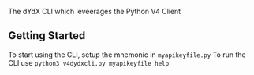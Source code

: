 The dYdX CLI which leveerages the Python V4 Client

## Getting Started

To start using the CLI, setup the mnemonic in `myapikeyfile.py`
To run the CLI use `python3 v4dydxcli.py myapikeyfile help`
